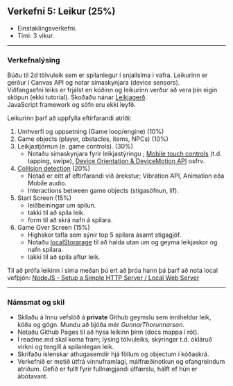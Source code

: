 ## Verkefni 5: Leikur (25%) 

- Einstaklingsverkefni. 
- Tími: 3 vikur.

---

### Verkefnalýsing
Búðu til 2d tölvuleik sem er spilanlegur í snjallsíma i vafra. Leikurinn er gerður í Canvas API og notar símaskynjara (device sensors).<br>
Viðfangsefni leiks er frjálst en kóðinn og leikurinn verður að vera þín eigin sköpun (ekki tutorial). Skoðaðu nánar [Leikjagerð](https://github.com/GunnarThorunnarson/FORR3JS05DU/wiki/Leikjager%C3%B0). <br> 
JavaScript framework og söfn eru ekki leyfð.

Leikurinn þarf að uppfylla eftirfarandi atriði:

1. Umhverfi og uppsetning (Game loop/engine) (10%)
1. Game objects (player, obstacles, items, NPCs) (10%)
1. Leikjastjórnun (e. game controls). (30%)
   - Notaðu símaskynjara fyrir leikjastýringu ; [Mobile touch controls](https://developer.mozilla.org/en-US/docs/Web/API/Touch_events) (t.d. tapping, swipe), [Device Orientation & DeviceMotion API](https://developer.mozilla.org/en-US/docs/Web/API/Detecting_device_orientation) osfrv.
1. [Collision detection](https://developer.mozilla.org/en-US/docs/Games/Techniques/2D_collision_detection) (20%)
   - Notað er eitt af eftirfarandi við árekstur; Vibration API, Animation eða Mobile audio.
   - Interactions between game objects (stigasöfnun, líf).
1. Start Screen  (15%)
   - leiðbeiningar um spilun.
   - takki til að spila leik. 
   - form til að skrá nafn á spilara.
1. Game Over Screen (15%)
   - Highskor tafla sem sýnir top 5 spilara ásamt stigagjöf.
   - Notaðu [localStorarage](https://developer.mozilla.org/en-US/docs/Web/API/Web_Storage_API) til að halda utan um og geyma leikjaskor og nafn spilara.
   - takki til að spila aftur leik.

Til að prófa leikinn í síma meðan þú ert að þróa hann þá þarf að nota local vefþjón:
[NodeJS - Setup a Simple HTTP Server / Local Web Server](https://jasonwatmore.com/post/2016/06/22/nodejs-setup-simple-http-server-local-web-server)

---

### Námsmat og skil
* Skilaðu á Innu vefslóð á **private** Github geymslu sem inniheldur leik, kóða og gögn. Mundu að bjóða mér _GunnarThorunnarson_. 
* Notaðu Github Pages til að hýsa leikinn þinn (docs mappa í rót).
* Í readme.md skal koma fram; lýsing tölvuleiks, skýringar t.d. ókláruð virkni og tengill á spilanlegan leik.
* Skrifaðu íslenskar athugasemdir hjá föllum og objectum í kóðaskrá.
* Verkefnið er metið útfrá vinnuframlagi, málfræðinotkun og ofangreindum atriðum. Gefið er fullt fyrir fullnægjandi útfærslu, hálft ef hún er ábótavant.

 
 
